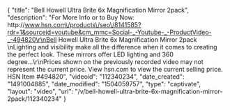 {
    "title": "Bell   Howell Ultra Brite 6x Magnification Mirror 2pack",
    "description": "For More Info or to Buy Now: http:\/\/www.hsn.com\/products\/seo\/8141585?rdr=1&sourceid=youtube&cm_mmc=Social-_-Youtube-_-ProductVideo-_-494820\r\nBell   Howell Ultra Brite 6x Magnification Mirror 2pack \nLighting and visibility make all the difference when it comes to creating the perfect look. These mirrors offer LED lighting and 360 degree...\r\nPrices shown on the previously recorded video may not represent the current price.  View hsn.com to view the current selling price. HSN Item #494820",
    "videoid": "112340234",
    "date_created": "1491004885",
    "date_modified": "1504059757",
    "type": "captivate",
    "layout": "video",
    "url": "\/v\/bell-howell-ultra-brite-6x-magnification-mirror-2pack\/112340234"
}